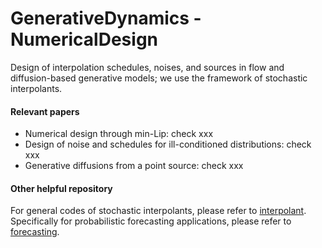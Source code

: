 # GenerativeDynamics - NumericalDesign
Design of interpolation schedules, noises, and sources in flow and diffusion-based generative models; we use the framework of stochastic interpolants.

#### Relevant papers
- Numerical design through min-Lip: check xxx
- Design of noise and schedules for ill-conditioned distributions: check xxx
- Generative diffusions from a point source: check xxx



#### Other helpful repository
For general codes of stochastic interpolants, please refer to [interpolant](https://github.com/interpolants). Specifically for probabilistic forecasting applications, please refer to [forecasting](https://github.com/interpolants/forecasting).
